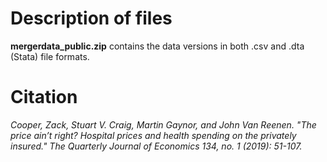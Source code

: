 
# Description of files

<b>mergerdata_public.zip</b> contains the data versions in both .csv and .dta (Stata) file formats. 

# Citation

_Cooper, Zack, Stuart V. Craig, Martin Gaynor, and John Van Reenen. "The price ain’t right? Hospital prices and health spending on the privately insured." The Quarterly Journal of Economics 134, no. 1 (2019): 51-107._

